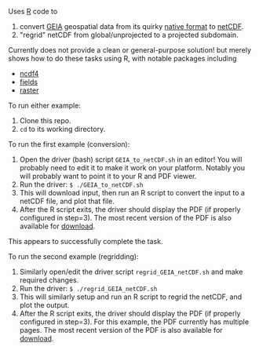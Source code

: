 Uses [R][] code to

1. convert [GEIA][] geospatial data from its quirky [native format][GEIA native format] to [netCDF].
2. "regrid" netCDF from global/unprojected to a projected subdomain.

Currently does not provide a clean or general-purpose solution! but merely shows how to do these tasks using R, with notable packages including

* [ncdf4][]
* [fields][]
* [raster][]

[R]: http://en.wikipedia.org/wiki/R_%28programming_language%29
[GEIA]: http://www.geiacenter.org/
[GEIA native format]: /TomRoche/GEIA_to_netCDF/blob/master/GEIA_readme.txt
[netCDF]: http://en.wikipedia.org/wiki/NetCDF#Format_description
[ncdf4]: http://cran.r-project.org/web/packages/ncdf4/
[fields]: http://cran.r-project.org/web/packages/fields/
[raster]: http://cran.r-project.org/web/packages/raster/

To run either example:

1. Clone this repo.
2. `cd` to its working directory.

To run the first example (conversion):

1. Open the driver (bash) script `GEIA_to_netCDF.sh` in an editor! You will probably need to edit it to make it work on your platform. Notably you will probably want to point it to your R and PDF viewer.
2. Run the driver:
    `$ ./GEIA_to_netCDF.sh`
3. This will download input, then run an R script to convert the input to a netCDF file, and plot that file.
4. After the R script exits, the driver should display the PDF (if properly configured in step=3). The most recent version of the PDF is also available for [download](https://github.com/downloads/TomRoche/GEIA_to_netCDF/GEIA_N2O_oceanic.pdf).

This appears to successfully complete the task.

To run the second example (regridding):

1. Similarly open/edit the driver script `regrid_GEIA_netCDF.sh` and make required changes.
2. Run the driver:
    `$ ./regrid_GEIA_netCDF.sh`
3. This will similarly setup and run an R script to regrid the netCDF, and plot the output.
4. After the R script exits, the driver should display the PDF (if properly configured in step=3). For this example, the PDF currently has multiple pages. The most recent version of the PDF is also available for [download](https://github.com/downloads/TomRoche/GEIA_to_netCDF/GEIA_N2O_oceanic_regrid.pdf).
